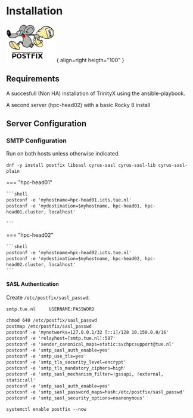 # Installation

![Postfix Logo](postfix.png){ align=right heigth="100" }

## Requirements

A succesfull (Non HA) installation of TrinityX using the ansible-playbook.

A second server (hpc-head02) with a basic Rocky 8 install

## Server Configuration

### SMTP Configuration

Run on both hosts unless otherwise indicated.

```shell
dnf -y install postfix libsasl cyrus-sasl cyrus-sasl-lib cyrus-sasl-plain
```

=== "hpc-head01"

    ```shell
    postconf -e 'myhostname=hpc-head01.icts.tue.nl'
    postconf -e 'mydestination=$myhostname, hpc-head01, hpc-head01.cluster, localhost'

    ```

=== "hpc-head02"

    ```shell
    postconf -e 'myhostname=hpc-head02.icts.tue.nl'
    postconf -e 'mydestination=$myhostname, hpc-head02, hpc-head02.cluster, localhost'
    ```

#### SASL Authentication

Create `/etc/postfix/sasl_passwd`:
```
smtp.tue.nl     USERNAME:PASSWORD
```

```shell
chmod 640 /etc/postfix/sasl_passwd
postmap /etc/postfix/sasl_passwd
postconf -e 'mynetworks=127.0.0.1/32 [::1]/128 10.150.0.0/16'
postconf -e 'relayhost=[smtp.tue.nl]:587'
postconf -e 'sender_canonical_maps=static:svchpcsupport@tue.nl'
postconf -e 'smtp_sasl_auth_enable=yes'
postconf -e 'smtp_use_tls=yes'
postconf -e 'smtp_tls_security_level=encrypt'
postconf -e 'smtp_tls_mandatory_ciphers=high'
postconf -e 'smtp_sasl_mechanism_filter=!gssapi, !external, static:all'
postconf -e 'smtp_sasl_auth_enable=yes'
postconf -e 'smtp_sasl_password_maps=hash:/etc/postfix/sasl_passwd'
postconf -e 'smtp_sasl_security_options=noanonymous'
```

```shell
systemctl enable postfix --now
```
